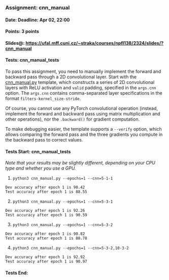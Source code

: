 ### Assignment: cnn_manual
#### Date: Deadline: Apr 02, 22:00
#### Points: 3 points
#### Slides@: https://ufal.mff.cuni.cz/~straka/courses/npfl138/2324/slides/?cnn_manual
#### Tests: cnn_manual_tests

To pass this assignment, you need to manually implement the forward and backward
pass through a 2D convolutional layer. Start with the
[cnn_manual.py](https://github.com/ufal/npfl138/tree/master/labs/05/cnn_manual.py)
template, which constructs a series of 2D convolutional layers with ReLU
activation and `valid` padding, specified in the `args.cnn` option.
The `args.cnn` contains comma-separated layer specifications in the format
`filters-kernel_size-stride`.

Of course, you cannot use any PyTorch convolutional operation (instead,
implement the forward and backward pass using matrix multiplication and other
operations), nor the `.backward()` for gradient computation.

To make debugging easier, the template supports a `--verify` option, which
allows comparing the forward pass and the three gradients you compute in the
backward pass to correct values.

#### Tests Start: cnn_manual_tests
_Note that your results may be slightly different, depending on your CPU type and whether you use a GPU._

1. `python3 cnn_manual.py --epochs=1 --cnn=5-1-1`
```
Dev accuracy after epoch 1 is 90.42
Test accuracy after epoch 1 is 88.55
```

2. `python3 cnn_manual.py --epochs=1 --cnn=5-3-1`
```
Dev accuracy after epoch 1 is 92.26
Test accuracy after epoch 1 is 90.59
```

3. `python3 cnn_manual.py --epochs=1 --cnn=5-3-2`
```
Dev accuracy after epoch 1 is 90.82
Test accuracy after epoch 1 is 88.78
```

4. `python3 cnn_manual.py --epochs=1 --cnn=5-3-2,10-3-2`
```
Dev accuracy after epoch 1 is 92.92
Test accuracy after epoch 1 is 90.97
```
#### Tests End:
